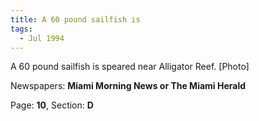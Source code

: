 ```yaml
---  
title: A 60 pound sailfish is  
tags:  
  - Jul 1994  
---  
```

  
A 60 pound sailfish is speared near Alligator Reef. [Photo]  
  
Newspapers: **Miami Morning News or The Miami Herald**  
  
Page: **10**, Section: **D** 
